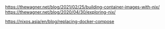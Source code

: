 https://thewagner.net/blog/2021/02/25/building-container-images-with-nix/
https://thewagner.net/blog/2020/04/30/exploring-nix/

https://nixos.asia/en/blog/replacing-docker-compose